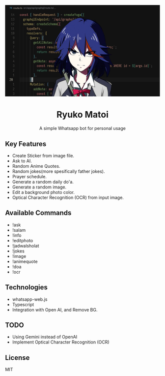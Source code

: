<div align="center">
  <img src="src/assets/thumbnail.png" alt="thumbnail" />
  <h1>Ryuko Matoi</h1>
  <p>A simple Whatsapp bot for personal usage</p>
</div>

## Key Features

- Create Sticker from image file.
- Ask to AI.
- Random Anime Quotes.
- Random jokes(more spesifically father jokes).
- Prayer schedule.
- Generate a random daily do'a.
- Generate a random image.
- Edit a background photo color.
- Optical Character Recognition (OCR) from input image.

## Available Commands

- !ask
- !salam
- !info
- !editphoto
- !jadwalsholat
- !jokes
- !image
- !animequote
- !doa
- !ocr

## Technologies

- whatsapp-web.js
- Typescript
- Integration with Open AI, and Remove BG.

## TODO

- Using Gemini instead of OpenAI
- Implement Optical Character Recognition (OCR)

## License

MIT
